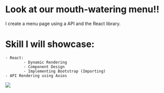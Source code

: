 # Look at our mouth-watering menu!! 

I create a menu page using a API and the React library.

# Skill I will showcase:

    - React:
            - Dynamic Rendering 
            - Component Design 
            - Implementing Bootstrap (Importing)
    - API Rendering using Axios 


  ![](./src/img/guyOrderOffMenu.webp)

